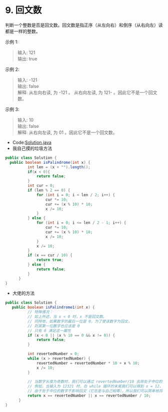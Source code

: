 # 9. 回文数
判断一个整数是否是回文数。回文数是指正序（从左向右）和倒序（从右向左）读都是一样的整数。    

示例 1:   
>输入: 121           
输出: true       

示例 2:    
>输入: -121   
输出: false   
解释: 从左向右读, 为 -121 。 从右向左读, 为 121- 。因此它不是一个回文数。       

示例 3:       
>输入: 10       
输出: false    
解释: 从右向左读, 为 01 。因此它不是一个回文数。    
 
* Code:[Solution.java](Solution.java)
* 我自己摸的垃圾方法
```java
public class Solution {
  public boolean isPalindrome(int x) {
          int len = (x + "").length();
          if(x < 0){
              return false;
          }
          int cur = 0;
          if (len % 2 == 0) {
              for (int i = 0; i < len / 2; i++) {
                  cur *= 10;
                  cur += (x % 10) * 10;
                  x /= 10;
              }
          } else {
              for (int i = 0; i <= len / 2 - 1; i++) {
                  cur *= 10;
                  cur += (x % 10) * 10;
                  x /= 10;
              }
              x /= 10;
          }
          if (x == cur / 10) {
              return true;
          } else {
              return false;
          }
      }
}
```
* 大佬的方法
```java
public class Solution {
   public boolean isPalindrome1(int x) {
          // 特殊情况：
          // 如上所述，当 x < 0 时，x 不是回文数。
          // 同样地，如果数字的最后一位是 0，为了使该数字为回文，
          // 则其第一位数字也应该是 0
          // 只有 0 满足这一属性
          if (x < 0 || (x % 10 == 0 && x != 0)) {
              return false;
          }
  
          int revertedNumber = 0;
          while (x > revertedNumber) {
              revertedNumber = revertedNumber * 10 + x % 10;
              x /= 10;
          }
  
          // 当数字长度为奇数时，我们可以通过 revertedNumber/10 去除处于中位的数字。
          // 例如，当输入为 12321 时，在 while 循环的末尾我们可以得到 x = 12，revertedNumber = 123，
          // 由于处于中位的数字不影响回文（它总是与自己相等），所以我们可以简单地将其去除。
          return x == revertedNumber || x == revertedNumber / 10;
      }
}
```